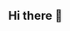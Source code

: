 ## Hi there 👋

<!--
**andrekur/andrekur** is a ✨ _special_ ✨ repository because its `README.md` (this file) appears on your GitHub profile.

Here are some ideas to get you started:
<p align = 'center'>
    <a href="https://github.com/andrekur/github-readme-stats"><img height=150 src="https://github-readme-stats.vercel.app/api/top-langs/?username=andrekur&layout=compact" /></a>
</p>
- 🔭 I’m currently working on ...
- 🌱 I’m currently learning ...
- 👯 I’m looking to collaborate on ...
- 🤔 I’m looking for help with ...
- 💬 Ask me about ...
- 📫 How to reach me: ...
- 😄 Pronouns: ...
- ⚡ Fun fact: ...
-->
